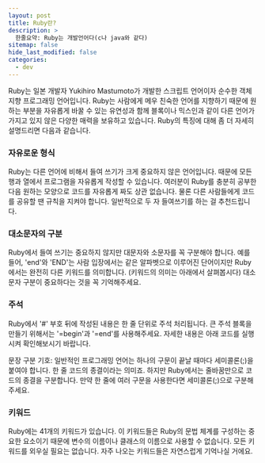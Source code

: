 ```yaml
---
layout: post
title: Ruby란?
description: >
  한줄요약: Ruby는 개발언어다(c나 java와 같다)
sitemap: false
hide_last_modified: false
categories:
  - dev
---
```




Ruby는 일본 개발자 Yukihiro Mastumoto가 개발한 스크립트 언어이자 순수한 객체 지향 프로그래밍 언어입니다. Ruby는 사람에게 메우 친숙한 언어를 지향하기 때문에 원하는 부분을 자유롭게 바꿀 수 있는 유연성과 함께 블록이나 믹스인과 같이 다른 언어가 가지고 있지 않은 다양한 매력을 보유하고 있습니다. Ruby의 특징에 대해 좀 더 자세히 설명드리면 다음과 같습니다.

### 자유로운 형식
Ruby는 다른 언어에 비해서 들여 쓰기가 크게 중요하지 않은 언어입니다. 때문에 모든 행과 열에서 프로그램을 자유롭게 작성할 수 있습니다. 여러분이 Ruby를 충분히 공부한 다음 원하는 모양으로 코드를 자유롭게 짜도 상관 없습니다. 물론 다른 사람들에게 코드를 공유할 땐 규칙을 지켜야 합니다. 일반적으로 두 자 들여쓰기를 하는 걸 추천드립니다.


### 대소문자의 구분
Ruby에서 들여 쓰기는 중요하지 않지만 대문자와 소문자를 꼭 구분해야 합니다. 예를 들어, 'end'와 'END'는 사람 입장에서는 같은 알파벳으로 이루어진 단어이지만 Ruby에서는 완전히 다른 키워드를 의미합니다. (키워드의 의미는 아래에서 살펴봅시다) 대소문자 구분이 중요하다는 것을 꼭 기억해주세요.


### 주석
Ruby에서 '#' 부호 뒤에 작성된 내용은 한 줄 단위로 주석 처리됩니다. 큰 주석 블록을 만들기 위해서는 '=begin'과 '=end'를 사용해주세요. 자세한 내용은 아래 코드를 실행시켜 확인해보시기 바랍니다.

문장 구분 기호: 일반적인 프로그래밍 언어는 하나의 구문이 끝날 때마다 세미콜론(;)을 붙여야 합니다. 한 줄 코드의 종결이라는 의미죠. 하지만 Ruby에서는 줄바꿈만으로 코드의 종결을 구분합니다. 만약 한 줄에 여러 구문을 사용한다면 세미콜론(;)으로 구분해주세요.

### 키워드
 Ruby에는 41개의 키워드가 있습니다. 이 키워드들은 Ruby의 문법 체계를 구성하는 중요한 요소이기 때문에 변수의 이름이나 클래스의 이름으로 사용할 수 없습니다. 모든 키워드를 외우실 필요는 없습니다. 자주 나오는 키워드들은 자연스럽게 기억나실 거에요.

